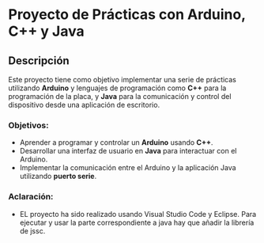 # Proyecto de Prácticas con Arduino, C++ y Java

## Descripción
Este proyecto tiene como objetivo implementar una serie de prácticas utilizando **Arduino** y lenguajes de programación como **C++** para la programación de la placa, y **Java** para la comunicación y control del dispositivo desde una aplicación de escritorio.

### Objetivos:
- Aprender a programar y controlar un **Arduino** usando **C++**.
- Desarrollar una interfaz de usuario en **Java** para interactuar con el Arduino.
- Implementar la comunicación entre el Arduino y la aplicación Java utilizando **puerto serie**.

### Aclaración:
- EL proyecto ha sido realizado usando Visual Studio Code y Eclipse. Para ejecutar y usar la parte correspondiente a java hay que añadir la librería de jssc.
